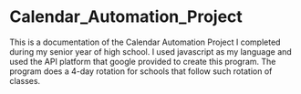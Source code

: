 # Calendar_Automation_Project
This is a documentation of the Calendar Automation Project I completed during my senior year of high school. I used javascript as my language and used the API platform that google provided to create this program. The program does a 4-day rotation for schools that follow such rotation of classes.
